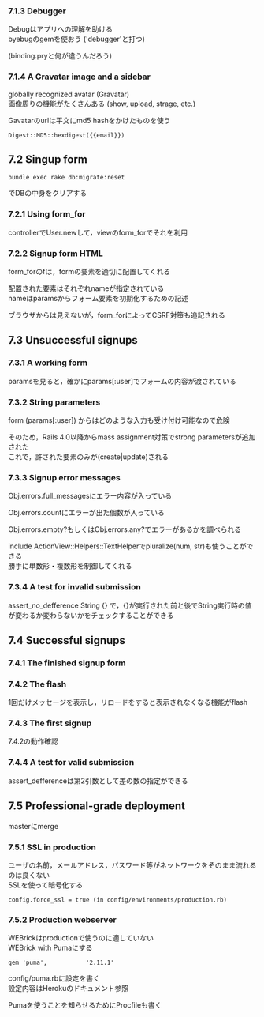 ### 7.1.3 Debugger

Debugはアプリへの理解を助ける  
byebugのgemを使おう ('debugger'と打つ)

(binding.pryと何が違うんだろう)

### 7.1.4 A Gravatar image and a sidebar

globally recognized avatar (Gravatar)  
画像周りの機能がたくさんある (show, upload, strage, etc.)

Gavatarのurlは平文にmd5 hashをかけたものを使う

    Digest::MD5::hexdigest({{email}})

## 7.2 Singup form

    bundle exec rake db:migrate:reset

でDBの中身をクリアする

### 7.2.1 Using form_for

controllerでUser.newして，viewのform_forでそれを利用

### 7.2.2 Signup form HTML

form_forのfは，formの要素を適切に配置してくれる

配置された要素はそれぞれnameが指定されている  
nameはparamsからフォーム要素を初期化するための記述

ブラウザからは見えないが，form_forによってCSRF対策も追記される

## 7.3 Unsuccessful signups

### 7.3.1 A working form

paramsを見ると，確かにparams[:user]でフォームの内容が渡されている

### 7.3.2 String parameters

form (params[:user]) からはどのような入力も受け付け可能なので危険  

そのため，Rails 4.0以降からmass assignment対策でstrong parametersが追加された  
これで，許された要素のみが(create|update)される

### 7.3.3 Signup error messages

Obj.errors.full_messagesにエラー内容が入っている

Obj.errors.countにエラーが出た個数が入っている

Obj.errors.empty?もしくはObj.errors.any?でエラーがあるかを調べられる  

include ActionView::Helpers::TextHelperでpluralize(num, str)も使うことができる  
勝手に単数形・複数形を制御してくれる

### 7.3.4 A test for invalid submission

assert_no_defference String {} で，{}が実行された前と後でString実行時の値が変わるか変わらないかをチェックすることができる

## 7.4 Successful signups

### 7.4.1 The finished signup form

### 7.4.2 The flash

1回だけメッセージを表示し，リロードをすると表示されなくなる機能がflash

### 7.4.3 The first signup

7.4.2の動作確認

### 7.4.4 A test for valid submission

assert_defferenceは第2引数として差の数の指定ができる

## 7.5 Professional-grade deployment

masterにmerge

### 7.5.1 SSL in production

ユーザの名前，メールアドレス，パスワード等がネットワークをそのまま流れるのは良くない  
SSLを使って暗号化する

    config.force_ssl = true (in config/environments/production.rb)

### 7.5.2 Production webserver

WEBrickはproductionで使うのに適していない  
WEBrick with Pumaにする

    gem 'puma',           '2.11.1'

config/puma.rbに設定を書く  
設定内容はHerokuのドキュメント参照

Pumaを使うことを知らせるためにProcfileも書く
